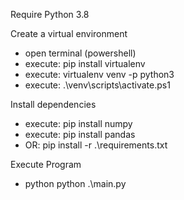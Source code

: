 Require Python 3.8

Create a virtual environment
- open terminal (powershell)
- execute: pip install virtualenv
- execute: virtualenv venv -p python3
- execute: .\venv\scripts\activate.ps1

Install dependencies
- execute: pip install numpy
- execute: pip install pandas
- OR: pip install -r .\requirements.txt

Execute Program
- python python .\main.py
